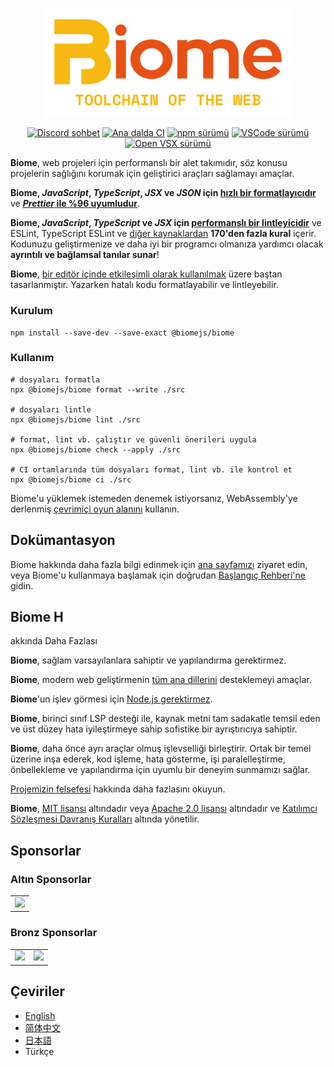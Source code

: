 <p align="center">
    <img alt="Biome - Web'in alet takımı"
         src="https://raw.githubusercontent.com/biomejs/resources/main/biome-logo-slogan.svg"
         width="400">
</p>

<div align="center">

[![Discord sohbet][discord-badge]][discord-url]
[![Ana dalda CI][ci-badge]][ci-url]
[![npm sürümü][npm-badge]][npm-url]
[![VSCode sürümü][vscode-badge]][vscode-url]
[![Open VSX sürümü][open-vsx-badge]][open-vsx-url]

[discord-badge]: https://badgen.net/discord/online-members/BypW39g6Yc?icon=discord&label=discord&color=green
[discord-url]: https://discord.gg/BypW39g6Yc
[ci-badge]: https://github.com/biomejs/biome/actions/workflows/main.yml/badge.svg
[ci-url]: https://github.com/biomejs/biome/actions/workflows/main.yml
[npm-badge]: https://badgen.net/npm/v/@biomejs/biome?icon=npm&color=green&label=%40biomejs%2Fbiome
[npm-url]: https://www.npmjs.com/package/@biomejs/biome/v/latest
[vscode-badge]: https://badgen.net/vs-marketplace/v/biomejs.biome?label=vscode&icon=visualstudio&color=green
[vscode-url]: https://marketplace.visualstudio.com/items?itemName=biomejs.biome
[open-vsx-badge]: https://badgen.net/open-vsx/version/biomejs/biome?label=open-vsx&color=green
[open-vsx-url]: https://open-vsx.org/extension/biomejs/biome

</div>

**Biome**, web projeleri için performanslı bir alet takımıdır, söz konusu projelerin sağlığını korumak için geliştirici araçları sağlamayı amaçlar.

**Biome, _JavaScript_, _TypeScript_, _JSX_ ve _JSON_ için [hızlı bir formatlayıcıdır](./benchmark#formatting)** ve **[_Prettier_ ile %96 uyumludur](https://console.algora.io/challenges/prettier)**.

**Biome, _JavaScript_, _TypeScript_ ve _JSX_ için [performanslı bir lintleyicidir](https://github.com/biomejs/biome/tree/main/benchmark#linting)** ve ESLint, TypeScript ESLint ve [diğer kaynaklardan](https://github.com/biomejs/biome/discussions/3) **170'den fazla kural** içerir.
Kodunuzu geliştirmenize ve daha iyi bir programcı olmanıza yardımcı olacak **ayrıntılı ve bağlamsal tanılar sunar**!

**Biome**, [bir editör içinde etkileşimli olarak kullanılmak](https://biomejs.dev/guides/integrate-in-editor/) üzere baştan tasarlanmıştır.
Yazarken hatalı kodu formatlayabilir ve lintleyebilir.

### Kurulum

```shell
npm install --save-dev --save-exact @biomejs/biome
```

### Kullanım

```shell
# dosyaları formatla
npx @biomejs/biome format --write ./src

# dosyaları lintle
npx @biomejs/biome lint ./src

# format, lint vb. çalıştır ve güvenli önerileri uygula
npx @biomejs/biome check --apply ./src

# CI ortamlarında tüm dosyaları format, lint vb. ile kontrol et
npx @biomejs/biome ci ./src
```

Biome'u yüklemek istemeden denemek istiyorsanız, WebAssembly'ye derlenmiş [çevrimiçi oyun alanını](https://biomejs.dev/playground/) kullanın.

## Dokümantasyon

Biome hakkında daha fazla bilgi edinmek için [ana sayfamızı][biomejs] ziyaret edin,
veya Biome'u kullanmaya başlamak için doğrudan [Başlangıç Rehberi'ne][getting-started] gidin.

## Biome H

akkında Daha Fazlası

**Biome**, sağlam varsayılanlara sahiptir ve yapılandırma gerektirmez.

**Biome**, modern web geliştirmenin [tüm ana dillerini][language-support] desteklemeyi amaçlar.

**Biome**'un işlev görmesi için [Node.js gerektirmez](https://biomejs.dev/guides/manual-installation/).

**Biome**, birinci sınıf LSP desteği ile, kaynak metni tam sadakatle temsil eden ve üst düzey hata iyileştirmeye sahip sofistike bir ayrıştırıcıya sahiptir.

**Biome**, daha önce ayrı araçlar olmuş işlevselliği birleştirir. Ortak bir temel üzerine inşa ederek, kod işleme, hata gösterme, işi paralelleştirme, önbellekleme ve yapılandırma için uyumlu bir deneyim sunmamızı sağlar.

[Projemizin felsefesi][biome-philosophy] hakkında daha fazlasını okuyun.

**Biome**, [MIT lisansı](https://github.com/biomejs/biome/tree/main/LICENSE-MIT) altındadır veya [Apache 2.0 lisansı](https://github.com/biomejs/biome/tree/main/LICENSE-APACHE) altındadır ve [Katılımcı Sözleşmesi Davranış Kuralları](https://github.com/biomejs/biome/tree/main/CODE_OF_CONDUCT.md) altında yönetilir.

## Sponsorlar

### Altın Sponsorlar

<table>
  <tbody>
    <tr>
      <td align="center" valign="middle">
        <a href="https://shiguredo.jp/" target="_blank"><img src="https://shiguredo.jp/official_shiguredo_logo.svg" height="120"></a>
      </td>
    </tr>
  </tbody>
</table>

### Bronz Sponsorlar

<table>
  <tbody>
    <tr>
      <td align="center" valign="middle">
        <a href="https://www.kanamekey.com" target="_blank"><img src="https://images.opencollective.com/kaname/d15fd98/logo/256.png?height=80" width="80"></a>
      </td>
      <td align="center" valign="middle">
        <a href="https://nanabit.dev/" target="_blank"><img src="https://images.opencollective.com/nanabit/d15fd98/logo/256.png?height=80" width="80"></a>
      </td>
    </tr>
  </tbody>
</table>

## Çeviriler

- [English](./README.md)
- [简体中文](./README.zh-CN.md)
- [日本語](./README.ja.md)
- Türkçe

[biomejs]: https://biomejs.dev/tr/
[biome-philosophy]: https://biomejs.dev/tr/internals/philosophy/
[language-support]: https://biomejs.dev/tr/internals/language-support/
[getting-started]: https://biomejs.dev/tr/guides/getting-started/
